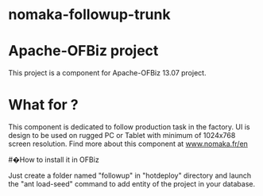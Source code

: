 nomaka-followup-trunk
=====================

# Apache-OFBiz project

This project is a component for Apache-OFBiz 13.07 project.

# What for ?

This component is dedicated to follow production task in the factory. UI is design to be used on rugged PC or Tablet with minimum of 1024x768 screen resolution.
Find more about this component at www.nomaka.fr/en

#�How to install it in OFBiz

Just create a folder named "followup" in "hotdeploy" directory and launch the "ant load-seed" command to add entity of the project in your database.
